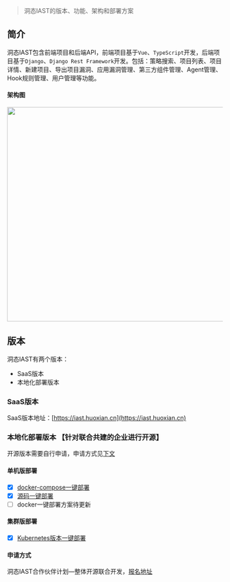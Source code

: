 > 洞态IAST的版本、功能、架构和部署方案

## 简介
洞态IAST包含前端项目和后端API，前端项目基于`Vue`、`TypeScript`开发，后端项目基于`Django`、`Django Rest Framework`开发。包括：策略搜索、项目列表、项目详情、新建项目、导出项目漏洞、应用漏洞管理、第三方组件管理、Agent管理、Hook规则管理、用户管理等功能。

#### 架构图
<img src="/DongTaiDoc/doc/assets/deploy/framework.png" style="width: 850px;height: 500px;">

## 版本
洞态IAST有两个版本：
- SaaS版本
- 本地化部署版本 

### SaaS版本
SaaS版本地址：[https://iast.huoxian.cn](https://iast.huoxian.cn)

### 本地化部署版本 【针对联合共建的企业进行开源】
开源版本需要自行申请，申请方式见[下文](doc/tutorial/versions?id=申请方式)

#### 单机版部署

- [x] [docker-compose一键部署](https://github.com/HXSecurity/DongTai/tree/main/deploy/docker-compose)
- [x] [源码一键部署](https://github.com/HXSecurity/DongTai#%E4%B8%80%E9%94%AE%E6%BA%90%E7%A0%81%E9%83%A8%E7%BD%B2docker%E7%8E%AF%E5%A2%83)
- [ ] docker一键部署方案待更新

#### 集群版部署

- [x] [Kubernetes版本一键部署](https://github.com/HXSecurity/DongTai/blob/main/deploy/kubernetes)

#### 申请方式
洞态IAST合作伙伴计划—整体开源联合开发，[报名地址](https://jinshuju.net/f/PKPl99)

